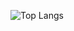 ![Top Langs](https://github-readme-stats.vercel.app/api/top-langs/?username=jake-t-dev&theme=dark&hide=nsis,html,css&layout=pie)
